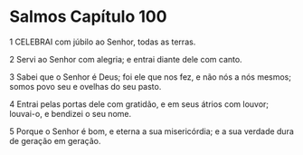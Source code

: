 # Salmos Capítulo 100

1	CELEBRAI com júbilo ao Senhor, todas as terras.

2	Servi ao Senhor com alegria; e entrai diante dele com canto.

3	Sabei que o Senhor é Deus; foi ele que nos fez, e não nós a nós mesmos; somos povo seu e ovelhas do seu pasto.

4	Entrai pelas portas dele com gratidão, e em seus átrios com louvor; louvai-o, e bendizei o seu nome.

5	Porque o Senhor é bom, e eterna a sua misericórdia; e a sua verdade dura de geração em geração.

